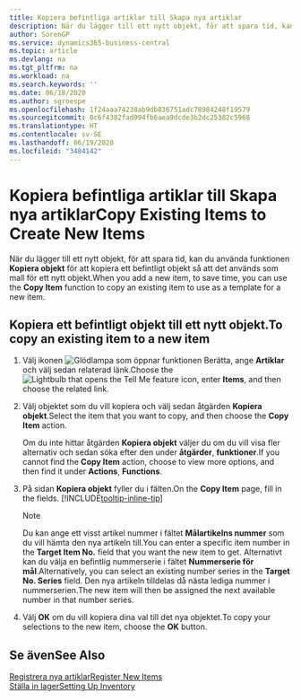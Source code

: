 ```yaml
---
title: Kopiera befintliga artiklar till Skapa nya artiklar
description: När du lägger till ett nytt objekt, för att spara tid, kan du använda funktionen Kopiera objekt för att kopiera ett befintligt objekt så att det används som mall för ett nytt objekt.
author: SorenGP
ms.service: dynamics365-business-central
ms.topic: article
ms.devlang: na
ms.tgt_pltfrm: na
ms.workload: na
ms.search.keywords: ''
ms.date: 06/18/2020
ms.author: sgroespe
ms.openlocfilehash: 1f24aaa74238ab9db836751adc78984248f19579
ms.sourcegitcommit: 0c6f4382fad994fb6aea9dcde3b2dc25382c5968
ms.translationtype: HT
ms.contentlocale: sv-SE
ms.lasthandoff: 06/19/2020
ms.locfileid: "3484142"
---
```

# <a name="copy-existing-items-to-create-new-items"></a><span data-ttu-id="aec2a-103">Kopiera befintliga artiklar till Skapa nya artiklar</span><span class="sxs-lookup"><span data-stu-id="aec2a-103">Copy Existing Items to Create New Items</span></span>

<span data-ttu-id="aec2a-104">När du lägger till ett nytt objekt, för att spara tid, kan du använda funktionen **Kopiera objekt** för att kopiera ett befintligt objekt så att det används som mall för ett nytt objekt.</span><span class="sxs-lookup"><span data-stu-id="aec2a-104">When you add a new item, to save time, you can use the **Copy Item** function to copy an existing item to use as a template for a new item.</span></span>  

## <a name="to-copy-an-existing-item-to-a-new-item"></a><span data-ttu-id="aec2a-105">Kopiera ett befintligt objekt till ett nytt objekt.</span><span class="sxs-lookup"><span data-stu-id="aec2a-105">To copy an existing item to a new item</span></span>

1. <span data-ttu-id="aec2a-106">Välj ikonen ![Glödlampa som öppnar funktionen Berätta](media/ui-search/search_small.png "Berätta vad du vill göra"), ange **Artiklar** och välj sedan relaterad länk.</span><span class="sxs-lookup"><span data-stu-id="aec2a-106">Choose the ![Lightbulb that opens the Tell Me feature](media/ui-search/search_small.png "Tell me what you want to do") icon, enter **Items**, and then choose the related link.</span></span>  
2. <span data-ttu-id="aec2a-107">Välj objektet som du vill kopiera och välj sedan åtgärden **Kopiera objekt**.</span><span class="sxs-lookup"><span data-stu-id="aec2a-107">Select the item that you want to copy, and then choose the **Copy Item** action.</span></span>  

    <span data-ttu-id="aec2a-108">Om du inte hittar åtgärden **Kopiera objekt** väljer du om du vill visa fler alternativ och sedan söka efter den under **åtgärder**, **funktioner**.</span><span class="sxs-lookup"><span data-stu-id="aec2a-108">If you cannot find the **Copy Item** action, choose to view more options, and then find it under **Actions**, **Functions**.</span></span>  

3. <span data-ttu-id="aec2a-109">På sidan **Kopiera objekt** fyller du i fälten.</span><span class="sxs-lookup"><span data-stu-id="aec2a-109">On the **Copy Item** page, fill in the fields.</span></span> [!INCLUDE[tooltip-inline-tip](includes/tooltip-inline-tip_md.md)]

    > [!NOTE]  
    > <span data-ttu-id="aec2a-110">Du kan ange ett visst artikel nummer i fältet **Målartikelns nummer** som du vill hämta den nya artikeln till.</span><span class="sxs-lookup"><span data-stu-id="aec2a-110">You can enter a specific item number in the **Target Item No.** field that you want the new item to get.</span></span> <span data-ttu-id="aec2a-111">Alternativt kan du välja en befintlig nummerserie i fältet **Nummerserie för mål**.</span><span class="sxs-lookup"><span data-stu-id="aec2a-111">Alternatively, you can select an existing number series in the **Target No. Series** field.</span></span> <span data-ttu-id="aec2a-112">Den nya artikeln tilldelas då nästa lediga nummer i nummerserien.</span><span class="sxs-lookup"><span data-stu-id="aec2a-112">The new item will then be assigned the next available number in that number series.</span></span>  

4. <span data-ttu-id="aec2a-113">Välj **OK** om du vill kopiera dina val till det nya objektet.</span><span class="sxs-lookup"><span data-stu-id="aec2a-113">To copy your selections to the new item, choose the **OK** button.</span></span>  

## <a name="see-also"></a><span data-ttu-id="aec2a-114">Se även</span><span class="sxs-lookup"><span data-stu-id="aec2a-114">See Also</span></span>

[<span data-ttu-id="aec2a-115">Registrera nya artiklar</span><span class="sxs-lookup"><span data-stu-id="aec2a-115">Register New Items</span></span>](inventory-how-register-new-items.md)  
[<span data-ttu-id="aec2a-116">Ställa in lager</span><span class="sxs-lookup"><span data-stu-id="aec2a-116">Setting Up Inventory</span></span>](inventory-setup-inventory.md)  

